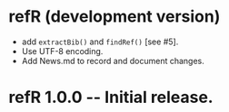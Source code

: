 # refR (development version)

* add `extractBib()` and `findRef()` [see #5].
* Use UTF-8 encoding.
* Add News.md to record and document changes.

# refR 1.0.0 -- Initial release.

